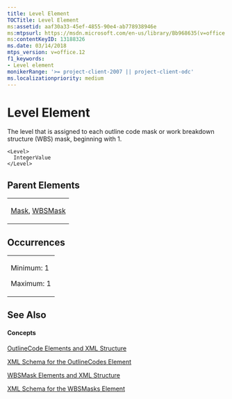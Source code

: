 ```yaml
---
title: Level Element
TOCTitle: Level Element
ms:assetid: aaf30a33-45ef-4855-90e4-ab778938946e
ms:mtpsurl: https://msdn.microsoft.com/en-us/library/Bb968635(v=office.12)
ms:contentKeyID: 13188326
ms.date: 03/14/2018
mtps_version: v=office.12
f1_keywords:
- Level element
monikerRange: '>= project-client-2007 || project-client-odc'
ms.localizationpriority: medium
---
```


# Level Element




The level that is assigned to each outline code mask or work breakdown structure (WBS) mask, beginning with 1.

    <Level>
      IntegerValue
    </Level>

## Parent Elements

<table>
<colgroup>
<col style="width: 100%" />
</colgroup>
<tbody>
<tr class="odd">
<td><p><a href="mask-element.md">Mask</a>, <a href="wbsmask-element.md">WBSMask</a></p></td>
</tr>
</tbody>
</table>

## Occurrences

<table>
<colgroup>
<col style="width: 100%" />
</colgroup>
<tbody>
<tr class="odd">
<td><p>Minimum: 1</p>
<p>Maximum: 1</p></td>
</tr>
</tbody>
</table>

## See Also

#### Concepts

[OutlineCode Elements and XML Structure](outlinecode-elements-and-xml-structure.md)

[XML Schema for the OutlineCodes Element](xml-schema-for-the-outlinecodes-element.md)

[WBSMask Elements and XML Structure](wbsmask-elements-and-xml-structure.md)

[XML Schema for the WBSMasks Element](xml-schema-for-the-wbsmasks-element.md)

